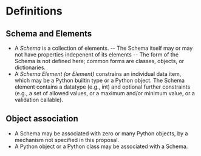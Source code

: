 # Definitions

## Schema and Elements
- A *Schema* is a collection of elements.
-- The Schema itself may or may not have properties indepenent of its elements
-- The form of the Schema is not defined here; common forms are classes, objects, or dictionaries.
- A *Schema Element (or Element)* constrains an individual data item, which may be a Python builtin type or a Python object. 
The Schema element contains a datatype (e.g., int) and optional further constraints 
(e.g., a set of allowed values, or a maximum and/or minimum value, or a validation callable).


## Object association

- A Schema may be associated with zero or many Python objects, by a mechanism not specified in this proposal. 
- A Python object or a Python class may be associated with a Schema. 
